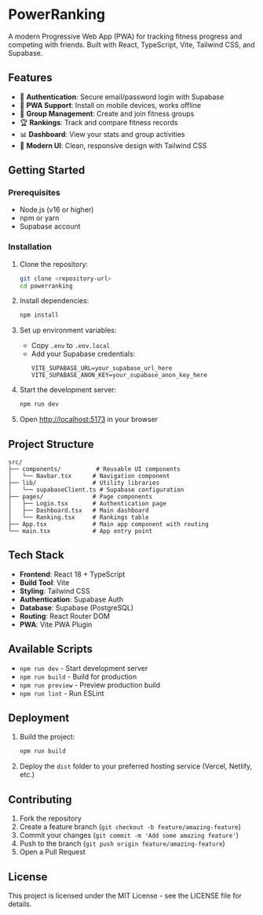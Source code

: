 # PowerRanking

A modern Progressive Web App (PWA) for tracking fitness progress and competing with friends. Built with React, TypeScript, Vite, Tailwind CSS, and Supabase.

## Features

- 🔐 **Authentication**: Secure email/password login with Supabase
- 📱 **PWA Support**: Install on mobile devices, works offline
- 👥 **Group Management**: Create and join fitness groups
- 🏆 **Rankings**: Track and compare fitness records
- 📊 **Dashboard**: View your stats and group activities
- 🎨 **Modern UI**: Clean, responsive design with Tailwind CSS

## Getting Started

### Prerequisites

- Node.js (v16 or higher)
- npm or yarn
- Supabase account

### Installation

1. Clone the repository:
   ```bash
   git clone <repository-url>
   cd powerranking
   ```

2. Install dependencies:
   ```bash
   npm install
   ```

3. Set up environment variables:
   - Copy `.env` to `.env.local`
   - Add your Supabase credentials:
     ```
     VITE_SUPABASE_URL=your_supabase_url_here
     VITE_SUPABASE_ANON_KEY=your_supabase_anon_key_here
     ```

4. Start the development server:
   ```bash
   npm run dev
   ```

5. Open [http://localhost:5173](http://localhost:5173) in your browser

## Project Structure

```
src/
├── components/          # Reusable UI components
│   └── Navbar.tsx      # Navigation component
├── lib/                # Utility libraries
│   └── supabaseClient.ts # Supabase configuration
├── pages/              # Page components
│   ├── Login.tsx       # Authentication page
│   ├── Dashboard.tsx   # Main dashboard
│   └── Ranking.tsx     # Rankings table
├── App.tsx             # Main app component with routing
└── main.tsx            # App entry point
```

## Tech Stack

- **Frontend**: React 18 + TypeScript
- **Build Tool**: Vite
- **Styling**: Tailwind CSS
- **Authentication**: Supabase Auth
- **Database**: Supabase (PostgreSQL)
- **Routing**: React Router DOM
- **PWA**: Vite PWA Plugin

## Available Scripts

- `npm run dev` - Start development server
- `npm run build` - Build for production
- `npm run preview` - Preview production build
- `npm run lint` - Run ESLint

## Deployment

1. Build the project:
   ```bash
   npm run build
   ```

2. Deploy the `dist` folder to your preferred hosting service (Vercel, Netlify, etc.)

## Contributing

1. Fork the repository
2. Create a feature branch (`git checkout -b feature/amazing-feature`)
3. Commit your changes (`git commit -m 'Add some amazing feature'`)
4. Push to the branch (`git push origin feature/amazing-feature`)
5. Open a Pull Request

## License

This project is licensed under the MIT License - see the LICENSE file for details.
